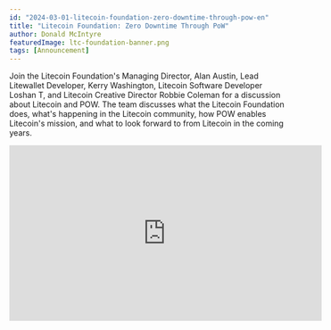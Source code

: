 ```yaml
---
id: "2024-03-01-litecoin-foundation-zero-downtime-through-pow-en"
title: "Litecoin Foundation: Zero Downtime Through PoW"
author: Donald McIntyre
featuredImage: ltc-foundation-banner.png
tags: [Announcement]
---
```


Join the Litecoin Foundation's Managing Director, Alan Austin, Lead Litewallet Developer, Kerry Washington, Litecoin Software Developer Loshan T, and Litecoin Creative Director Robbie Coleman for a discussion about Litecoin and POW. The team discusses what the Litecoin Foundation does, what's happening in the Litecoin community, how POW enables Litecoin's mission, and what to look forward to from Litecoin in the coming years.

<iframe width="560" height="315" src="https://www.youtube.com/embed/Xk6vwDJVWnA?si=yV0TUyZk0Vu14DIZ" title="YouTube video player" frameborder="0" allow="accelerometer; autoplay; clipboard-write; encrypted-media; gyroscope; picture-in-picture; web-share" allowfullscreen></iframe>
